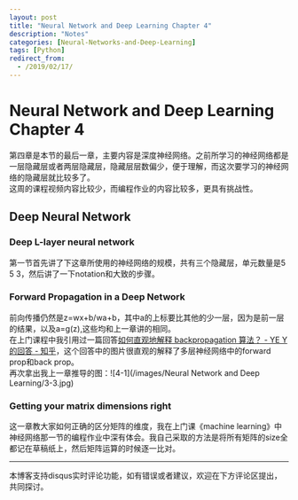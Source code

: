 ```yaml
---
layout: post
title: "Neural Network and Deep Learning Chapter 4"
description: "Notes"
categories: [Neural-Networks-and-Deep-Learning]
tags: [Python]
redirect_from:
  - /2019/02/17/
---
```

# Neural Network and Deep Learning Chapter 4  
第四章是本节的最后一章，主要内容是深度神经网络。之前所学习的神经网络都是一层隐藏层或者两层隐藏层，隐藏层层数偏少，便于理解，而这次要学习的神经网络的隐藏层就比较多了。  
这周的课程视频内容比较少，而编程作业的内容比较多，更具有挑战性。  

## Deep Neural Network  
### Deep L-layer neural network  
第一节首先讲了下这章所使用的神经网络的规模，共有三个隐藏层，单元数量是5 5 3，然后讲了一下notation和大致的步骤。  

### Forward Propagation in a Deep Network  
前向传播仍然是z=wx+b/wa+b，其中a的上标要比其他的少一层，因为是前一层的结果，以及a=g(z),这些均和上一章讲的相同。  
在上门课程中我引用过一篇回答[如何直观地解释 backpropagation 算法？ - YE Y的回答 - 知乎](https://www.zhihu.com/question/27239198/answer/43560763)，这个回答中的图片很直观的解释了多层神经网络中的forward prop和back prop。  
再次拿出我上一章推导的图：![4-1](/images/Neural Network and Deep Learning/3-3.jpg)  

### Getting your matrix dimensions right  
这一章教大家如何正确的区分矩阵的维度，我在上门课《machine learning》中神经网络那一节的编程作业中深有体会。我自己采取的方法是将所有矩阵的size全都记在草稿纸上，然后矩阵运算的时候逐一比对。

---
本博客支持disqus实时评论功能，如有错误或者建议，欢迎在下方评论区提出，共同探讨。  

